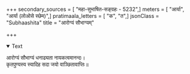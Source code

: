 +++
secondary_sources = [ "महा-सुभाषित-सङ्ग्रहः - 5232",]
meters = [ "आर्या", "आर्या (लोओसे स्छेम)",]
pratimaala_letters = [ "क", "त",]
jsonClass = "Subhaashita"
title = "आरोग्यं सौभाग्यम्"

+++

<details open><summary>Text</summary>

आरोग्यं सौभाग्यं धनाढ्यता नायकत्वमानन्दः।  
कृतपुण्यस्य स्यादिह सदा जयो वाञ्छितावाप्तिः॥
</details>
